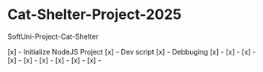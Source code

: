 # Cat-Shelter-Project-2025
SoftUni-Project-Cat-Shelter

[x] - Initialize NodeJS Project
[x] - Dev script
[x] - Debbuging
[x] -
[x] -
[x] -
[x] -
[x] -
[x] -
[x] -
[x] -
[x] - 
